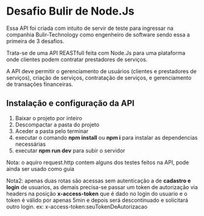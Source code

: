 # Desafio Bulir de Node.Js
Essa API foi criada com intuito de servir de teste para ingressar na companhia Bulir-Technology como engenheiro de software sendo essa a primeira de 3 desafios.

Trata-se de uma API REASTfull feita com Node.Js para  uma plataforma onde clientes podem contratar
prestadores de serviços. 

A API deve permitir o gerenciamento de usuários (clientes e
prestadores de serviços), criação de serviços, contratação de serviços, e
gerenciamento de transações financeiras.

## Instalação e configuração da API
1. Baixar o projeto por inteiro
2. Descompactar a pasta do projeto
3. Aceder a pasta pelo terminar
4. executar o comando **npm install** ou **npm i** para instalar as dependencias necessárias
5. executar **npm run dev** para subir o servidor

Nota: o aquiro request.http contem alguns dos testes feitos na API, pode ainda ser usado como guia

Nota2: apenas duas rotas são acessas sem autenticação a de **cadastro e login** de usuarios, as demais precisa-se passar um token de autorização via headers na posição **x-access-token**  que é dado no login do usuario e o token é válido por apenas 5min e depois será descontinuado e solicitará outro login.
ex: x-access-token:seuTokenDeAutorizacao 
